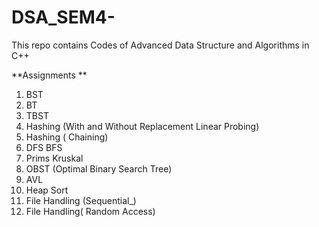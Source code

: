 # DSA_SEM4-
This repo contains Codes of  Advanced Data Structure and Algorithms in C++ 

**Assignments **
1. BST
2. BT
3. TBST
4. Hashing (With and Without Replacement Linear Probing)
5. Hashing ( Chaining)
6. DFS BFS
7. Prims Kruskal
8. OBST (Optimal Binary Search Tree)
9. AVL 
10. Heap Sort
11. File Handling (Sequential_)
12. File Handling( Random Access)

